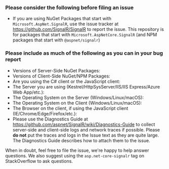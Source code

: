 ### Please consider the following before filing an issue

* If you are using NuGet Packages that start with `Microsoft.AspNet.SignalR`, use the issue tracker at https://github.com/SignalR/SignalR to report the issue. This 
repository is for packages that start with `Microsoft.AspNetCore.SignalR` (and NPM packages that start with `@aspnet/signalr`)

### Please include as much of the following as you can in your bug report

* Versions of Server-Side NuGet Packages:
* Versions of Client-Side NuGet/NPM Packages:
* Are you using the C# client or the JavaScript client:
* The Server you are using (Kestrel/HttpSysServer/IIS/IIS Express/Azure Web App/etc.): 
* The Operating System on the Server (Windows/Linux/macOS):
* The Operating System on the Client (Windows/Linux/macOS):
* The Browser on the client, if using the JavaScript client (IE/Chrome/Edge/Firefox/etc.):
* Please use the Diagnostics Guide at https://github.com/aspnet/SignalR/wiki/Diagnostics-Guide to collect server-side and client-side logs and network traces if possible. Please **do not** put the traces and logs in the Issue text as they are quite large. The Diagnostics Guide describes how to attach them to the issue.

When in doubt, feel free to file the issue, we're happy to help answer questions. We also suggest using the `asp.net-core-signalr` tag on StackOverflow to ask questions.
